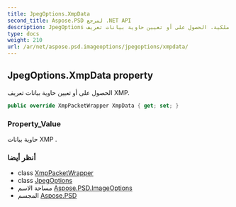 ```yaml
---
title: JpegOptions.XmpData
second_title: Aspose.PSD لمرجع .NET API
description: JpegOptions ملكية. الحصول على أو تعيين حاوية بيانات تعريف XMP.
type: docs
weight: 210
url: /ar/net/aspose.psd.imageoptions/jpegoptions/xmpdata/
---
```

## JpegOptions.XmpData property

الحصول على أو تعيين حاوية بيانات تعريف XMP.

```csharp
public override XmpPacketWrapper XmpData { get; set; }
```

### Property_Value

حاوية بيانات XMP .

### أنظر أيضا

* class [XmpPacketWrapper](../../../aspose.psd.xmp/xmppacketwrapper/)
* class [JpegOptions](../)
* مساحة الاسم [Aspose.PSD.ImageOptions](../../jpegoptions/)
* المجسم [Aspose.PSD](../../../)


